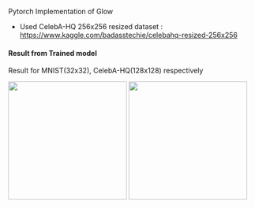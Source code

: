 Pytorch Implementation of Glow

* Used CelebA-HQ 256x256 resized dataset : https://www.kaggle.com/badasstechie/celebahq-resized-256x256

#### Result from Trained model
Result for MNIST(32x32), CelebA-HQ(128x128) respectively

<img src="https://user-images.githubusercontent.com/48702949/152722622-de095abb-5e54-4693-97c2-5feb660419c0.jpg" width="240" height="240"/> <img src="https://user-images.githubusercontent.com/48702949/139892655-55423eab-3304-41df-b680-b60958e0090a.jpg" width="240" height="240"/>
